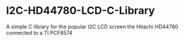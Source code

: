 # I2C-HD44780-LCD-C-Library
A simple C library for the popular I2C LCD screen the Hitachi HD44780 connected to a TI PCF8574
